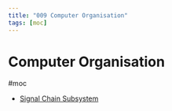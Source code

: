 ```yaml
---
title: "009 Computer Organisation"
tags: [moc]
---
```

# Computer Organisation
#moc 
- [Signal Chain Subsystem](Notes/Signal%20Chain%20Subsystem.md)
